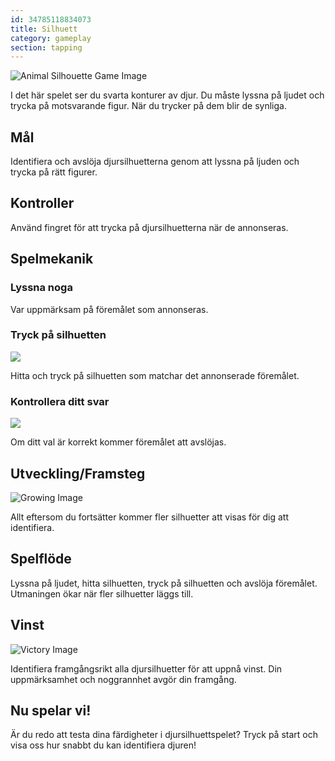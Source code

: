 ```yaml
---
id: 34785118834073
title: Silhuett
category: gameplay
section: tapping
---
```

![Animal Silhouette Game Image](https://help.studycat.com/hc/article_attachments/34915780007577)

I det här spelet ser du svarta konturer av djur. Du måste lyssna på ljudet och trycka på motsvarande figur. När du trycker på dem blir de synliga.

## Mål

Identifiera och avslöja djursilhuetterna genom att lyssna på ljuden och trycka på rätt figurer.

## Kontroller

Använd fingret för att trycka på djursilhuetterna när de annonseras.

## Spelmekanik

### Lyssna noga

Var uppmärksam på föremålet som annonseras.

### Tryck på silhuetten

![](https://help.studycat.com/hc/article_attachments/34785088097433)

Hitta och tryck på silhuetten som matchar det annonserade föremålet.

### Kontrollera ditt svar

![](https://help.studycat.com/hc/article_attachments/34785088100761)

Om ditt val är korrekt kommer föremålet att avslöjas.

## Utveckling/Framsteg

![Growing Image](https://help.studycat.com/hc/article_attachments/34915749569049)

Allt eftersom du fortsätter kommer fler silhuetter att visas för dig att identifiera.

## Spelflöde

Lyssna på ljudet, hitta silhuetten, tryck på silhuetten och avslöja föremålet. Utmaningen ökar när fler silhuetter läggs till.

## Vinst

![Victory Image](https://help.studycat.com/hc/article_attachments/34915749571993)

Identifiera framgångsrikt alla djursilhuetter för att uppnå vinst. Din uppmärksamhet och noggrannhet avgör din framgång.

## Nu spelar vi!

Är du redo att testa dina färdigheter i djursilhuettspelet? Tryck på start och visa oss hur snabbt du kan identifiera djuren!

